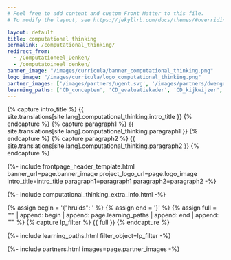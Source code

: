 ```yaml
---
# Feel free to add content and custom Front Matter to this file.
# To modify the layout, see https://jekyllrb.com/docs/themes/#overriding-theme-defaults

layout: default
title: computational thinking
permalink: /computational_thinking/
redirect_from: 
  - /Computationeel_Denken/
  - /computatoineel_denken/
banner_image: "/images/curricula/banner_computational_thinking.png"
logo_image: "/images/curricula/logo_computational_thinking.png"
partner_images: ['/images/partners/ugent.svg', '/images/partners/dwengo.png', '/images/partners/pov.jpeg', '/images/partners/hogent.svg', '/images/partners/istem.png', '/images/partners/vlaanderen.svg']
learning_paths: ['CD_concepten', 'CD_evaluatiekader', 'CD_kijkwijzer', 'CD_cases', 'CD_achtergrondkennis', 'CD_eindtermen']
---
```


{% capture intro_title %} {{ site.translations[site.lang].computational_thinking.intro_title }} {% endcapture %}
{% capture paragraph1 %} {{ site.translations[site.lang].computational_thinking.paragraph1 }} {% endcapture %}
{% capture paragraph2 %} {{ site.translations[site.lang].computational_thinking.paragraph2 }} {% endcapture %}


{%- include frontpage_header_template.html banner_url=page.banner_image project_logo_url=page.logo_image
intro_title=intro_title
paragraph1=paragraph1
paragraph2=paragraph2
-%}

{%- include computational_thinking_extra_info.html -%}

{% assign begin = '{"hruids": ' %}
{% assign end = '}' %}
{% assign full = "'" | append: begin | append: page.learning_paths | append: end | append: "'" %}
{% capture lp_filter %} {{ full }} {% endcapture %}

{%- include learning_paths.html filter_object=lp_filter -%}

{%- include partners.html images=page.partner_images -%}